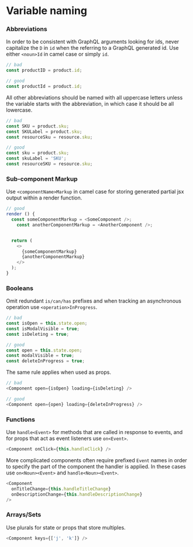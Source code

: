 # Variable naming

### Abbreviations

In order to be consistent with GraphQL arguments looking for ids, never capitalize the `D` in `id` when the referring to a GraphQL generated id. Use either `<noun>Id` in camel case or simply `id`.

```javascript
// bad
const productID = product.id;

// good
const productId = product.id;
```

All other abbreviations should be named with all uppercase letters unless the variable starts with the abbreviation, in which case it should be all lowercase.

```javascript
// bad
const SKU = product.sku;
const SKULabel = product.sku;
const resourceSku = resource.sku;

// good
const sku = product.sku;
const skuLabel = 'SKU';
const resourceSKU = resource.sku;
```

### Sub-component Markup

Use `<componentName>Markup` in camel case for storing generated partial jsx output within a render function.

```javascript
// good
render () {
  const someComponentMarkup = <SomeComponent />;
	const anotherComponentMarkup = <AnotherComponent />;


  return (
    <>
      {someComponentMarkup}
      {anotherComponentMarkup}
    </>
  );
}
```

### Booleans

Omit redundant `is/can/has` prefixes and when tracking an asynchronous operation use `<operation>InProgress`.

```javascript
// bad
const isOpen = this.state.open;
const isModalVisible = true;
const isDeleting = true;

// good
const open = this.state.open;
const modalVisible = true;
const deleteInProgress = true;
```

The same rule applies when used as props.

```javascript
// bad
<Component open={isOpen} loading={isDeleting} />

// good
<Component open={open} loading={deleteInProgress} />
```

### Functions

Use `handle<Event>` for methods that are called in response to events, and for props that act as event listeners use `on<Event>`.

```javascript
<Component onClick={this.handleClick} />
```

More complicated components often require prefixed `Event` names in order to specify the part of the component the handler is applied. In these cases use `on<Noun><Event>` and `handle<Noun><Event>`.

```javascript
<Component
  onTitleChange={this.handleTitleChange}
  onDescriptionChange={this.handleDescriptionChange}
/>
```

### Arrays/Sets

Use plurals for state or props that store multiples.

```javascript
<Component keys={['j', 'k']} />
```
